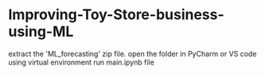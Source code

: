 # Improving-Toy-Store-business-using-ML

extract the 'ML_forecasting' zip file.
open the folder in PyCharm or VS code using virtual environment
run main.ipynb file

